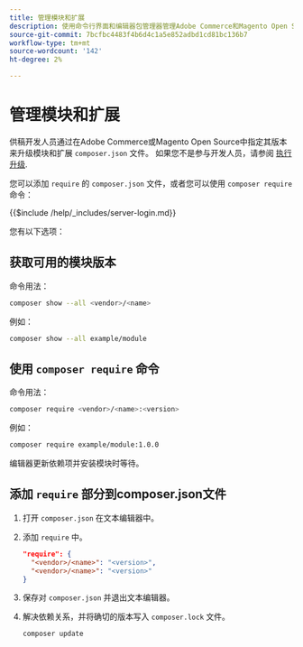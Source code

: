 ```yaml
---
title: 管理模块和扩展
description: 使用命令行界面和编辑器包管理器管理Adobe Commerce和Magento Open Source模块和扩展。
source-git-commit: 7bcfbc4483f4b6d4c1a5e852adbd1cd81bc136b7
workflow-type: tm+mt
source-wordcount: '142'
ht-degree: 2%

---
```



# 管理模块和扩展

供稿开发人员通过在Adobe Commerce或Magento Open Source中指定其版本来升级模块和扩展 `composer.json` 文件。 如果您不是参与开发人员，请参阅 [执行升级](../implementation/perform-upgrade.md).

您可以添加 `require` 的 `composer.json` 文件，或者您可以使用 `composer require` 命令：

{{$include /help/_includes/server-login.md}}

您有以下选项：

## 获取可用的模块版本

命令用法：

```bash
composer show --all <vendor>/<name>
```

例如：

```bash
composer show --all example/module
```

## 使用 `composer require` 命令

命令用法：

```bash
composer require <vendor>/<name>:<version>
```

例如：

```bash
composer require example/module:1.0.0
```

编辑器更新依赖项并安装模块时等待。

## 添加 `require` 部分到composer.json文件

1. 打开 `composer.json` 在文本编辑器中。

1. 添加 `require` 中。

   ```json
   "require": {
     "<vendor>/<name>": "<version>",
     "<vendor>/<name>": "<version>"
   }
   ```

1. 保存对 `composer.json` 并退出文本编辑器。

1. 解决依赖关系，并将确切的版本写入 `composer.lock` 文件。

   ```bash
   composer update
   ```
